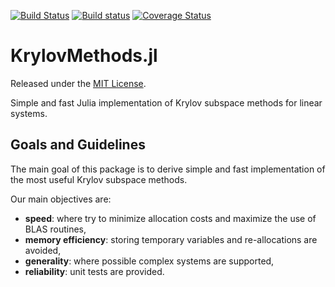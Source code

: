 [![Build Status](https://travis-ci.org/JuliaInv/KrylovMethods.jl.svg?branch=master)](https://travis-ci.org/JuliaInv/KrylovMethods.jl)
[![Build status](https://ci.appveyor.com/api/projects/status/rcwxarativdkwbwp?svg=true)](https://ci.appveyor.com/project/lruthotto/krylovmethods-jl-qowll)
[![Coverage Status](https://coveralls.io/repos/github/JuliaInv/KrylovMethods.jl/badge.svg?branch=master)](https://coveralls.io/github/JuliaInv/KrylovMethods.jl?branch=master)




KrylovMethods.jl
=========================

Released under the [MIT License](https://github.com/lruthotto/KrylovMethods.jl/blob/master/LICENSE).

Simple and fast Julia implementation of Krylov subspace methods for linear systems.

## Goals and Guidelines

The main goal of this package is to derive simple and fast implementation of the most useful Krylov subspace methods.

Our main objectives are:
- **speed**: where try to minimize allocation costs and maximize the use of BLAS routines,
- **memory efficiency**: storing temporary variables and re-allocations are avoided,
- **generality**: where possible complex systems are supported,
- **reliability**: unit tests are provided.
